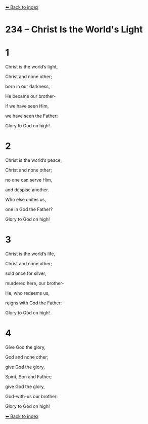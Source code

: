 [⬅️ Back to index](../README.md)

# 234 – Christ Is the World's Light





# 1

Christ is the world’s light,

Christ and none other;

born in our darkness,

He became our brother-

if we have seen Him,

we have seen the Father:

Glory to God on high!



# 2

Christ is the world’s peace,

Christ and none other;

no one can serve Him,

and despise another.

Who else unites us,

one in God the Father?

Glory to God on high!



# 3

Christ is the world’s life,

Christ and none other;

sold once for silver,

murdered here, our brother-

He, who redeems us,

reigns with God the Father:

Glory to God on high!



# 4

Give God the glory,

God and none other;

give God the glory,

Spirit, Son and Father;

give God the glory,

God-with-us our brother:

Glory to God on high!

[⬅️ Back to index](../README.md)
